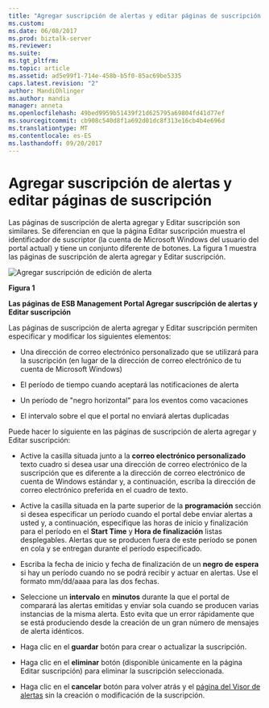 ```yaml
---
title: "Agregar suscripción de alertas y editar páginas de suscripción | Documentos de Microsoft"
ms.custom: 
ms.date: 06/08/2017
ms.prod: biztalk-server
ms.reviewer: 
ms.suite: 
ms.tgt_pltfrm: 
ms.topic: article
ms.assetid: ad5e99f1-714e-458b-b5f0-85ac69be5335
caps.latest.revision: "2"
author: MandiOhlinger
ms.author: mandia
manager: anneta
ms.openlocfilehash: 49bed9959b51439f21d625795a69804fd41d77ef
ms.sourcegitcommit: cb908c540d8f1a692d01dc8f313e16cb4b4e696d
ms.translationtype: MT
ms.contentlocale: es-ES
ms.lasthandoff: 09/20/2017
---
```

# <a name="add-alert-subscription-and-edit-subscription-pages"></a>Agregar suscripción de alertas y editar páginas de suscripción
Las páginas de suscripción de alerta agregar y Editar suscripción son similares. Se diferencian en que la página Editar suscripción muestra el identificador de suscriptor (la cuenta de Microsoft Windows del usuario del portal actual) y tiene un conjunto diferente de botones. La figura 1 muestra las páginas de suscripción de alerta agregar y Editar suscripción.  
  
 ![Agregar suscripción de edición de alerta](../esb-toolkit/media/ch8-addalerteditsubscription.gif "Ch8-AddAlertEditSubscription")  
  
 **Figura 1**  
  
 **Las páginas de ESB Management Portal Agregar suscripción de alertas y Editar suscripción**  
  
 Las páginas de suscripción de alerta agregar y Editar suscripción permiten especificar y modificar los siguientes elementos:  
  
-   Una dirección de correo electrónico personalizado que se utilizará para la suscripción (en lugar de la dirección de correo electrónico de tu cuenta de Microsoft Windows)  
  
-   El período de tiempo cuando aceptará las notificaciones de alerta  
  
-   Un período de "negro horizontal" para los eventos como vacaciones  
  
-   El intervalo sobre el que el portal no enviará alertas duplicadas  
  
 Puede hacer lo siguiente en las páginas de suscripción de alerta agregar y Editar suscripción:  
  
-   Active la casilla situada junto a la **correo electrónico personalizado** texto cuadro si desea usar una dirección de correo electrónico de la suscripción que es diferente a la dirección de correo electrónico de cuenta de Windows estándar y, a continuación, escriba la dirección de correo electrónico preferida en el cuadro de texto.  
  
-   Active la casilla situada en la parte superior de la **programación** sección si desea especificar un período cuando el portal debe enviar alertas a usted y, a continuación, especifique las horas de inicio y finalización para el período en el **Start Time** y **Hora de finalización** listas desplegables. Alertas que se producen fuera de este período se ponen en cola y se entregan durante el período especificado.  
  
-   Escriba la fecha de inicio y fecha de finalización de un **negro de espera** si hay un período cuando no se podrá recibir y actuar en alertas. Use el formato mm/dd/aaaa para las dos fechas.  
  
-   Seleccione un **intervalo** en **minutos** durante la que el portal de comparará las alertas emitidas y enviar sola cuando se producen varias instancias de la misma alerta. Esto evita que un error rápidamente que se está produciendo desde la creación de un gran número de mensajes de alerta idénticos.  
  
-   Haga clic en el **guardar** botón para crear o actualizar la suscripción.  
  
-   Haga clic en el **eliminar** botón (disponible únicamente en la página Editar suscripción) para eliminar la suscripción seleccionada.  
  
-   Haga clic en el **cancelar** botón para volver atrás y el [página del Visor de alertas](../esb-toolkit/alert-viewer-page.md) sin la creación o modificación de la suscripción.
